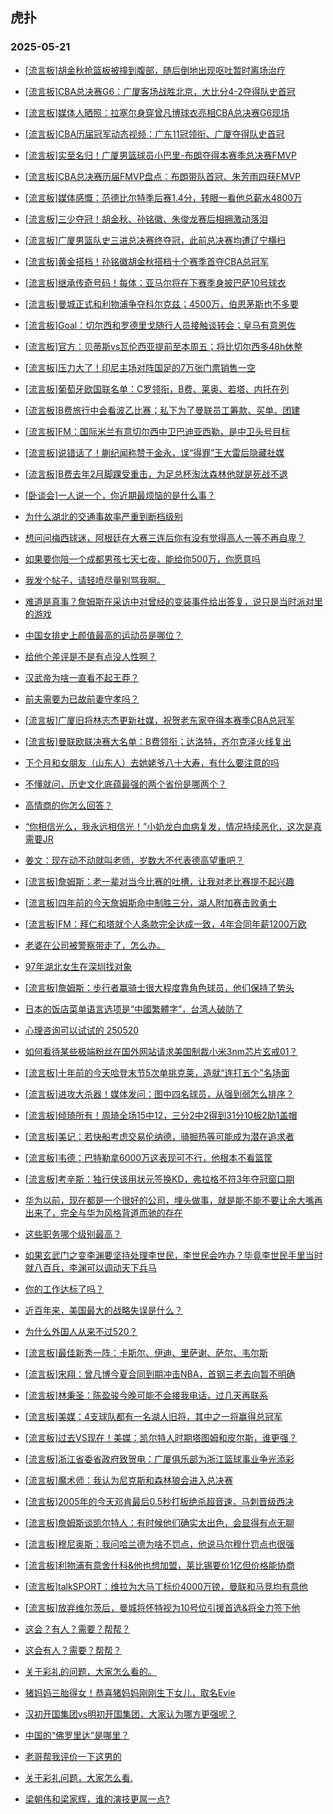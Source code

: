 ## 虎扑 
### 2025-05-21

+ [[流言板]胡金秋抢篮板被撞到腹部，随后倒地出现呕吐暂时离场治疗](https://bbs.hupu.com/632733994.html)

+ [[流言板]CBA总决赛G6：广厦客场战胜北京，大比分4-2夺得队史首冠](https://bbs.hupu.com/632737077.html)

+ [[流言板]媒体人晒照：拉塞尔身穿曾凡博球衣亮相CBA总决赛G6现场](https://bbs.hupu.com/632733602.html)

+ [[流言板]CBA历届冠军动态视频：广东11冠领衔、广厦夺得队史首冠](https://bbs.hupu.com/632737493.html)

+ [[流言板]实至名归！广厦男篮球员小巴里-布朗夺得本赛季总决赛FMVP](https://bbs.hupu.com/632737901.html)

+ [[流言板]CBA总决赛历届FMVP盘点：布朗带队首冠、朱芳雨四获FMVP](https://bbs.hupu.com/632738060.html)

+ [[流言板]媒体感慨：范德比尔特季后赛1.4分，转眼一看他总薪水4800万](https://bbs.hupu.com/632734087.html)

+ [[流言板]三少夺冠！胡金秋、孙铭徽、朱俊龙赛后相拥激动落泪](https://bbs.hupu.com/632737355.html)

+ [[流言板]广厦男篮队史三进总决赛终夺冠，此前总决赛均遭辽宁横扫](https://bbs.hupu.com/632737072.html)

+ [[流言板]黄金搭档！孙铭徽胡金秋搭档十个赛季首夺CBA总冠军](https://bbs.hupu.com/632737241.html)

+ [[流言板]继承传奇号码！每体：亚马尔将在下赛季身披巴萨10号球衣](https://bbs.hupu.com/632731071.html)

+ [[流言板]曼城正式和利物浦争夺科尔克兹；4500万，伯恩茅斯也不多要](https://bbs.hupu.com/632733024.html)

+ [[流言板]Goal：切尔西和罗德里戈随行人员接触谈转会；皇马有意恩佐](https://bbs.hupu.com/632735812.html)

+ [[流言板]官方：贝蒂斯vs瓦伦西亚提前至本周五；将比切尔西多48h休整](https://bbs.hupu.com/632728110.html)

+ [[流言板]压力大了！印尼主场对阵国足的7万张门票销售一空](https://bbs.hupu.com/632731616.html)

+ [[流言板]葡萄牙欧国联名单：C罗领衔，B费、莱奥、若塔、内托在列](https://bbs.hupu.com/632733876.html)

+ [[流言板]B费旅行中会看波乙比赛；私下为了曼联员工筹款、买单、团建](https://bbs.hupu.com/632731416.html)

+ [[流言板]FM：国际米兰有意切尔西中卫巴迪亚西勒，是中卫头号目标](https://bbs.hupu.com/632733544.html)

+ [[流言板]说错话了！蒯纪闻称赞于金永，误“得罪”王大雷后隐藏社媒](https://bbs.hupu.com/632728677.html)

+ [[流言板]B费去年2月脚踝受重击，为足总杯淘汰森林他就是死战不退](https://bbs.hupu.com/632731290.html)

+ [[卧谈会]一人说一个，你近期最烦恼的是什么事？](https://bbs.hupu.com/632736432.html)

+ [为什么湖北的交通事故率严重到断档级别](https://bbs.hupu.com/632733471.html)

+ [想问问梅西球迷，阿根廷在大赛三连后你有没有觉得高人一等不再自卑？](https://bbs.hupu.com/632738066.html)

+ [如果要你陪一个成都男孩七天七夜，能给你500万，你愿意吗](https://bbs.hupu.com/632733080.html)

+ [我发个帖子，请轻喷尽量别骂我啊。](https://bbs.hupu.com/632732948.html)

+ [难道是真事？詹姆斯在采访中对曾经的变装事件给出答复，说只是当时派对里的游戏](https://bbs.hupu.com/632736881.html)

+ [中国女排史上颜值最高的运动员是哪位？](https://bbs.hupu.com/632738664.html)

+ [给他个差评是不是有点没人性啊？](https://bbs.hupu.com/632735176.html)

+ [汉武帝为啥一直看不起王莽？](https://bbs.hupu.com/632737905.html)

+ [前夫需要为已故前妻守孝吗？](https://bbs.hupu.com/632733175.html)

+ [[流言板]广厦旧将林志杰更新社媒，祝贺老东家夺得本赛季CBA总冠军](https://bbs.hupu.com/632738739.html)

+ [[流言板]曼联欧联决赛大名单：B费领衔；达洛特，齐尔克泽火线复出](https://bbs.hupu.com/632738523.html)

+ [下个月和女朋友（山东人）去她姥爷八十大寿，有什么要注意的吗](https://bbs.hupu.com/632736253.html)

+ [不懂就问，历史文化底蕴最强的两个省份是哪两个？](https://bbs.hupu.com/632736153.html)

+ [高情商的你怎么回答？](https://bbs.hupu.com/632735482.html)

+ [“你相信光么，我永远相信光！”小奶龙白血病复发，情况持续恶化，这次是真需要JR](https://bbs.hupu.com/632738394.html)

+ [姜文：现在动不动就叫老师，岁数大不代表德高望重吧？](https://bbs.hupu.com/632735737.html)

+ [[流言板]詹姆斯：老一辈对当今比赛的吐槽，让我对老比赛提不起兴趣](https://bbs.hupu.com/632739927.html)

+ [[流言板]四年前的今天詹姆斯命中制胜三分，湖人附加赛击败勇士](https://bbs.hupu.com/632739423.html)

+ [[流言板]FM：拜仁和塔就个人条款完全达成一致，4年合同年薪1200万欧](https://bbs.hupu.com/632734486.html)

+ [老婆在公司被警察带走了，怎么办。](https://bbs.hupu.com/632736172.html)

+ [97年湖北女生在深圳找对象](https://bbs.hupu.com/632735650.html)

+ [[流言板]詹姆斯：步行者赢骑士很大程度靠角色球员，他们保持了势头](https://bbs.hupu.com/632736575.html)

+ [日本的饭店菜单语言选项是“中國繁體字”，台湾人破防了](https://bbs.hupu.com/632738550.html)

+ [心理咨询可以试试的 250520](https://bbs.hupu.com/632737179.html)

+ [如何看待某些极端粉丝在国外网站请求美国制裁小米3nm芯片玄戒01？](https://bbs.hupu.com/632739379.html)

+ [[流言板]十年前的今天哈登末节5次单挑克莱，造就“连打五个”名场面](https://bbs.hupu.com/632740488.html)

+ [[流言板]进攻大杀器！媒体发问：图中四名球员，从强到弱怎么排序？](https://bbs.hupu.com/632738575.html)

+ [[流言板]倾琦所有！周琦全场15中12，三分2中2得到31分10板2助1盖帽](https://bbs.hupu.com/632738425.html)

+ [[流言板]美记：若快船考虑交易伦纳德，骑掘热等可能成为潜在追求者](https://bbs.hupu.com/632739323.html)

+ [[流言板]韦德：巴特勒拿6000万这表现可不行，他根本不看篮筐](https://bbs.hupu.com/632739797.html)

+ [[流言板]考辛斯：独行侠该用状元签换KD，弗拉格不符3年夺冠窗口期](https://bbs.hupu.com/632739277.html)

+ [华为以前，现在都是一个很好的公司，埋头做事，就是能不能不要让余大嘴再出来了，完全与华为风格背道而驰的存在](https://bbs.hupu.com/632738254.html)

+ [这些职务哪个级别最高？](https://bbs.hupu.com/632738875.html)

+ [如果玄武门之变李渊要坚持处理李世民，李世民会咋办？毕竟李世民手里当时就八百兵，李渊可以调动天下兵马](https://bbs.hupu.com/632738148.html)

+ [你的工作达标了吗？](https://bbs.hupu.com/632739631.html)

+ [近百年来，美国最大的战略失误是什么？](https://bbs.hupu.com/632740620.html)

+ [为什么外国人从来不过520？](https://bbs.hupu.com/632739718.html)

+ [[流言板]最佳新秀一阵：卡斯尔、伊迪、里萨谢、萨尔、韦尔斯](https://bbs.hupu.com/632741005.html)

+ [[流言板]宋翔：曾凡博今夏合同到期冲击NBA，首钢三老去向暂不明确](https://bbs.hupu.com/632740470.html)

+ [[流言板]林秉圣：陈盈骏今晚可能不会接我电话，过几天再联系](https://bbs.hupu.com/632740163.html)

+ [[流言板]美媒：4支球队都有一名湖人旧将，其中之一将赢得总冠军](https://bbs.hupu.com/632740972.html)

+ [[流言板]过去VS现在！美媒：凯尔特人时期塔图姆和皮尔斯，谁更强？](https://bbs.hupu.com/632740565.html)

+ [[流言板]浙江省委省政府致贺电：广厦俱乐部为浙江篮球事业争光添彩](https://bbs.hupu.com/632740529.html)

+ [[流言板]魔术师：我认为尼克斯和森林狼会进入总决赛](https://bbs.hupu.com/632741193.html)

+ [[流言板]2005年的今天邓肯最后0.5秒打板绝杀超音速，马刺晋级西决](https://bbs.hupu.com/632740369.html)

+ [[流言板]詹姆斯谈凯尔特人：有时候他们确实太出色，会显得有点无聊](https://bbs.hupu.com/632741175.html)

+ [[流言板]穆尼奥斯：我问哈兰德为啥不罚点，他说马尔穆什罚点也很强](https://bbs.hupu.com/632734939.html)

+ [[流言板]利物浦有意舍什科&amp;他也想加盟，莱比锡要价1亿但价格能协商](https://bbs.hupu.com/632738855.html)

+ [[流言板]talkSPORT：维拉为大马丁标价4000万镑，曼联和马竞均有意他](https://bbs.hupu.com/632735207.html)

+ [[流言板]放弃维尔茨后，曼城将怀特视为10号位引援首选&amp;将全力签下他](https://bbs.hupu.com/632735581.html)

+ [这会？有人？需要？帮帮？](https://bbs.hupu.com/632741497.html)

+ [这会有人？需要？帮帮？](https://bbs.hupu.com/632741499.html)

+ [关于彩礼的问题，大家怎么看的。](https://bbs.hupu.com/632740523.html)

+ [猪妈妈三胎得女！恭喜猪妈妈刚刚生下女儿，取名Evie](https://bbs.hupu.com/632740329.html)

+ [汉初开国集团vs明初开国集团，大家认为哪方更强呢？](https://bbs.hupu.com/632741388.html)

+ [中国的“佛罗里达”是哪里？](https://bbs.hupu.com/632740274.html)

+ [老哥帮我评价一下这男的](https://bbs.hupu.com/632740581.html)

+ [关于彩礼问题，大家怎么看.](https://bbs.hupu.com/632740585.html)

+ [梁朝伟和梁家辉，谁的演技更屌一点?](https://bbs.hupu.com/632740218.html)


